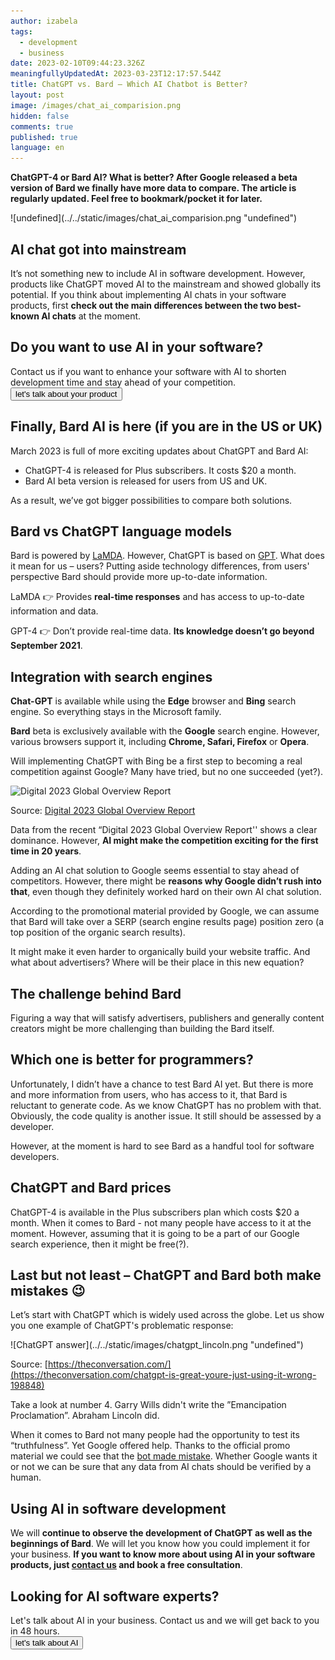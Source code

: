 ```yaml
---
author: izabela
tags:
  - development
  - business
date: 2023-02-10T09:44:23.326Z
meaningfullyUpdatedAt: 2023-03-23T12:17:57.544Z
title: ChatGPT vs. Bard – Which AI Chatbot is Better?
layout: post
image: /images/chat_ai_comparision.png
hidden: false
comments: true
published: true
language: en
---
```

**ChatGPT-4 or Bard AI? What is better? After Google released a beta version of Bard we finally have more data to compare. The article is regularly updated. Feel free to bookmark/pocket it for later.**

<div class="image">![undefined](../../static/images/chat_ai_comparision.png "undefined")</div>

## AI chat got into mainstream

It’s not something new to include AI in software development. However, products like ChatGPT moved AI to the mainstream and showed globally its potential. If you think about implementing AI chats in your software products, first **check out the main differences between the two best-known AI chats** at the moment.

<div class='block-button'><h2>Do you want to use AI in your software?</h2><div>Contact us if you want to enhance your software with AI to shorten development time and stay ahead of your competition.</div><a href="/start-project"><button>let's talk about your product</button></a></div>

## Finally, Bard AI is here (if you are in the US or UK)

March 2023 is full of more exciting updates about ChatGPT and Bard AI:

* ChatGPT-4 is released for Plus subscribers. It costs $20 a month.
* Bard AI beta version is released for users from US and UK.

As a result, we’ve got bigger possibilities to compare both solutions.

## Bard vs ChatGPT language models

Bard is powered by [LaMDA](https://blog.google/technology/ai/lamda/). However, ChatGPT is based on [GPT](https://platform.openai.com/docs/models/gpt-3). What does it mean for us – users? Putting aside technology differences, from users' perspective Bard should provide more up-to-date information.

LaMDA 👉 Provides **real-time responses** and has access to up-to-date information and data.

GPT-4 👉 Don’t provide real-time data. **Its knowledge doesn’t go beyond September 2021**.

## Integration with search engines

**Chat-GPT** is available while using the **Edge** browser and **Bing** search engine. So everything stays in the Microsoft family. 

**Bard** beta is exclusively available with the **Google** search engine. However, various browsers support it, including **Chrome, Safari, Firefox** or **Opera**. 

Will implementing ChatGPT with Bing be a first step to becoming a real competition against Google? Many have tried, but no one succeeded (yet?).

<img src="/images/global-overview.png" alt="Digital 2023 Global Overview Report" title=""  /> 

Source: [Digital 2023 Global Overview Report](https://datareportal.com/reports/digital-2023-global-overview-report)

Data from the recent “Digital 2023 Global Overview Report'' shows a clear dominance. However, **AI might make the competition exciting for the first time in 20 years**.

<YouTubeEmbed url='https://www.youtube.com/watch?v=yMpj33Y95ZU' />

Adding an AI chat solution to Google seems essential to stay ahead of competitors. However, there might be **reasons why Google didn’t rush into that**, even though they definitely worked hard on their own AI chat solution.

According to the promotional material provided by Google, we can assume that Bard will take over a SERP (search engine results page) position zero (a top position of the organic search results).

<center>

<TwitterEmbed url='https://twitter.com/sundarpichai/status/1622674382069059591' />

</center>

It might make it even harder to organically build your website traffic. And what about advertisers? Where will be their place in this new equation?

<div class="important-info"><h2>The challenge behind Bard</h2><div>Figuring a way that will satisfy advertisers, publishers and generally content creators might be more challenging than building the Bard itself.</div></div>

## Which one is better for programmers?

Unfortunately, I didn’t have a chance to test Bard AI yet. But there is more and more information from users, who has access to it, that Bard is reluctant to generate code. As we know ChatGPT has no problem with that. Obviously, the code quality is another issue. It still should be assessed by a developer.

However, at the moment is hard to see Bard as a handful tool for software developers.

## ChatGPT and Bard prices

ChatGPT-4 is available in the Plus subscribers plan which costs $20 a month. When it comes to Bard - not many people have access to it at the moment. However, assuming that it is going to be a part of our Google search experience, then it might be free(?).

## Last but not least – ChatGPT and Bard both make mistakes 😉

Let’s start with ChatGPT which is widely used across the globe. Let us show you one example of ChatGPT's problematic response:

<div class="image">![ChatGPT answer](../../static/images/chatgpt_lincoln.png "undefined")</div>

Source: [https://theconversation.com/](https://theconversation.com/chatgpt-is-great-youre-just-using-it-wrong-198848)

Take a look at number 4. Garry Wills didn't write the ”Emancipation Proclamation”. Abraham Lincoln did.

When it comes to Bard not many people had the opportunity to test its “truthfulness”. Yet Google offered help. Thanks to the official promo material we could see that the [bot made mistake](https://www.scmp.com/news/world/united-states-canada/article/3209563/googles-chatgpt-rival-bard-gives-wrong-answer-ad-sending-shares-diving). Whether Google wants it or not we can be sure that any data from AI chats should be verified by a human. 

## Using AI in software development

We will **continue to observe the development of ChatGPT as well as the beginnings of Bard**. We will let you know how you could implement it for your business. **If you want to know more about using AI in your software products, just [contact us](/start-project/) and book a free consultation**.

<div class='block-button'><h2>Looking for AI software experts?</h2><div>Let's talk about AI in your business. Contact us and we will get back to you in 48 hours.</div><a href="/start-project"><button>let's talk about AI</button></a></div>

